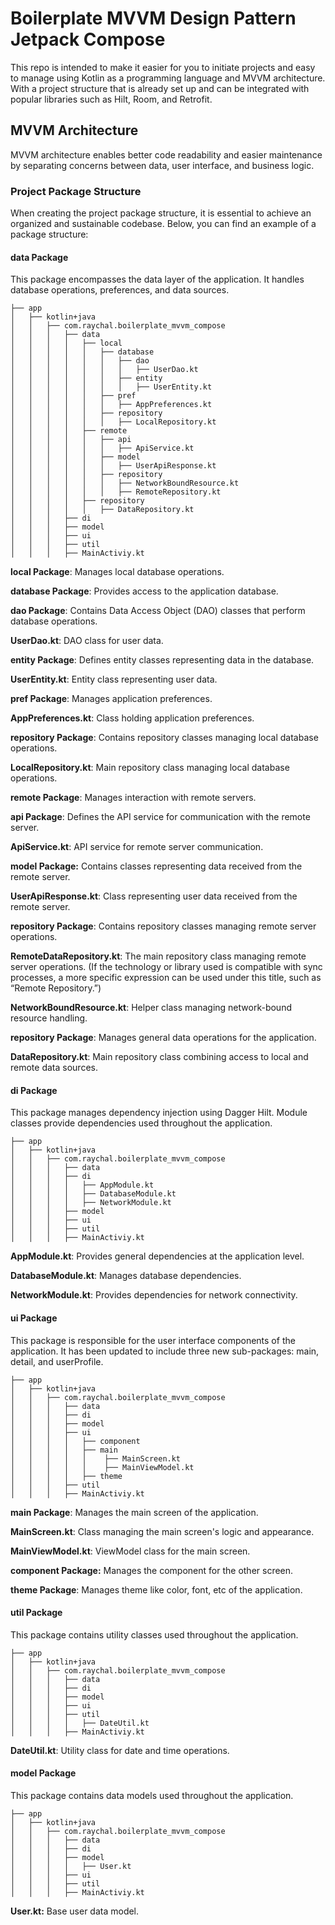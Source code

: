 # Boilerplate MVVM Design Pattern Jetpack Compose

This repo is intended to make it easier for you to initiate projects and easy to manage
using Kotlin as a programming language and MVVM architecture. With a project structure
that is already set up and can be integrated with popular libraries such as Hilt, Room, and Retrofit.

## MVVM Architecture
MVVM architecture enables better code readability and easier maintenance by separating concerns between 
data, user interface, and business logic.

### Project Package Structure
When creating the project package structure, it is essential to achieve an organized and 
sustainable codebase. Below, you can find an example of a package structure:

#### data Package
This package encompasses the data layer of the application. 
It handles database operations, preferences, and data sources.

```
├── app
│   ├── kotlin+java
│   │   ├── com.raychal.boilerplate_mvvm_compose
│   │   │   ├── data
│   │   │   │   ├── local
│   │   │   │   │   ├── database
│   │   │   │   │   │   ├── dao
│   │   │   │   │   │   │   ├── UserDao.kt
│   │   │   │   │   │   ├── entity
│   │   │   │   │   │   │   ├── UserEntity.kt
│   │   │   │   │   ├── pref
│   │   │   │   │   │   ├── AppPreferences.kt
│   │   │   │   │   ├── repository
│   │   │   │   │   │   ├── LocalRepository.kt
│   │   │   │   ├── remote
│   │   │   │   │   ├── api
│   │   │   │   │   │   ├── ApiService.kt
│   │   │   │   │   ├── model
│   │   │   │   │   │   ├── UserApiResponse.kt
│   │   │   │   │   ├── repository
│   │   │   │   │   │   ├── NetworkBoundResource.kt
│   │   │   │   │   │   ├── RemoteRepository.kt
│   │   │   │   ├── repository
│   │   │   │   │   ├── DataRepository.kt
│   │   │   ├── di
│   │   │   ├── model
│   │   │   ├── ui
│   │   │   ├── util
│   │   │   ├── MainActiviy.kt
```

**local Package**: Manages local database operations.

**database Package**: Provides access to the application database.

**dao Package**: Contains Data Access Object (DAO) classes that perform database operations.

**UserDao.kt**: DAO class for user data.

**entity Package**: Defines entity classes representing data in the database.

**UserEntity.kt**: Entity class representing user data.

**pref Package**: Manages application preferences.

**AppPreferences.kt**: Class holding application preferences.

**repository Package**: Contains repository classes managing local database operations.

**LocalRepository.kt**: Main repository class managing local database operations.

**remote Package**: Manages interaction with remote servers.

**api Package**: Defines the API service for communication with the remote server.

**ApiService.kt**: API service for remote server communication.

**model Package:** Contains classes representing data received from the remote server.

**UserApiResponse.kt**: Class representing user data received from the remote server.

**repository Package**: Contains repository classes managing remote server operations.

**RemoteDataRepository.kt**: The main repository class managing remote server operations. 
(If the technology or library used is compatible with sync processes, a more specific 
expression can be used under this title, such as “Remote Repository.”)

**NetworkBoundResource.kt**: Helper class managing network-bound resource handling.

**repository Package**: Manages general data operations for the application.

**DataRepository.kt**: Main repository class combining access to local and remote data sources.

#### di Package
This package manages dependency injection using Dagger Hilt. 
Module classes provide dependencies used throughout the application.

```
├── app
│   ├── kotlin+java
│   │   ├── com.raychal.boilerplate_mvvm_compose
│   │   │   ├── data
│   │   │   ├── di
│   │   │   │   ├── AppModule.kt
│   │   │   │   ├── DatabaseModule.kt
│   │   │   │   ├── NetworkModule.kt
│   │   │   ├── model
│   │   │   ├── ui
│   │   │   ├── util
│   │   │   ├── MainActiviy.kt
```

**AppModule.kt**: Provides general dependencies at the application level.

**DatabaseModule.kt**: Manages database dependencies.

**NetworkModule.kt**: Provides dependencies for network connectivity.

#### ui Package
This package is responsible for the user interface components of the application.
It has been updated to include three new sub-packages: main, detail, and userProfile.

```
├── app
│   ├── kotlin+java
│   │   ├── com.raychal.boilerplate_mvvm_compose
│   │   │   ├── data
│   │   │   ├── di
│   │   │   ├── model
│   │   │   ├── ui
│   │   │   │   ├── component
│   │   │   │   ├── main
│   │   │   │   │    ├── MainScreen.kt
│   │   │   │   │    ├── MainViewModel.kt
│   │   │   │   ├── theme
│   │   │   ├── util
│   │   │   ├── MainActiviy.kt
```

**main Package**: Manages the main screen of the application.

**MainScreen.kt**: Class managing the main screen's logic and appearance.

**MainViewModel.kt**: ViewModel class for the main screen.

**component Package:** Manages the component for the other screen.

**theme Package**: Manages theme like color, font, etc of the application.

#### util Package
This package contains utility classes used throughout the application.

```
├── app
│   ├── kotlin+java
│   │   ├── com.raychal.boilerplate_mvvm_compose
│   │   │   ├── data
│   │   │   ├── di
│   │   │   ├── model
│   │   │   ├── ui
│   │   │   ├── util
│   │   │   │   ├── DateUtil.kt
│   │   │   ├── MainActiviy.kt
```

**DateUtil.kt**: Utility class for date and time operations.

#### model Package
This package contains data models used throughout the application.

```
├── app
│   ├── kotlin+java
│   │   ├── com.raychal.boilerplate_mvvm_compose
│   │   │   ├── data
│   │   │   ├── di
│   │   │   ├── model
│   │   │   │   ├── User.kt
│   │   │   ├── ui
│   │   │   ├── util
│   │   │   ├── MainActiviy.kt
```

**User.kt:** Base user data model.